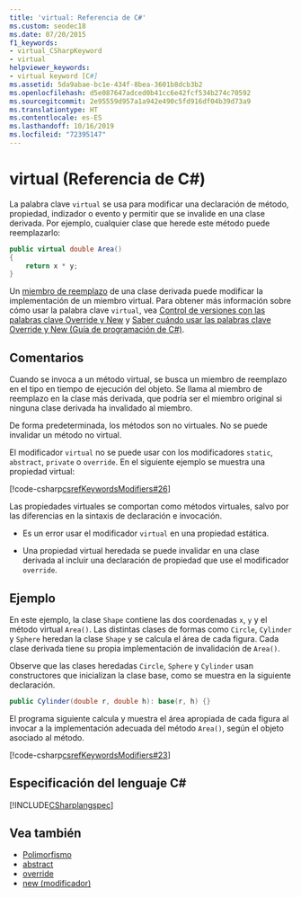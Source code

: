 ```yaml
---
title: 'virtual: Referencia de C#'
ms.custom: seodec18
ms.date: 07/20/2015
f1_keywords:
- virtual_CSharpKeyword
- virtual
helpviewer_keywords:
- virtual keyword [C#]
ms.assetid: 5da9abae-bc1e-434f-8bea-3601b8dcb3b2
ms.openlocfilehash: d5e087647adced0b41cc6e42fcf534b274c70592
ms.sourcegitcommit: 2e95559d957a1a942e490c5fd916df04b39d73a9
ms.translationtype: HT
ms.contentlocale: es-ES
ms.lasthandoff: 10/16/2019
ms.locfileid: "72395147"
---
```

# <a name="virtual-c-reference"></a>virtual (Referencia de C#)

La palabra clave `virtual` se usa para modificar una declaración de método, propiedad, indizador o evento y permitir que se invalide en una clase derivada. Por ejemplo, cualquier clase que herede este método puede reemplazarlo:

```csharp
public virtual double Area() 
{
    return x * y;
}
```

Un [miembro de reemplazo](override.md) de una clase derivada puede modificar la implementación de un miembro virtual. Para obtener más información sobre cómo usar la palabra clave `virtual`, vea [Control de versiones con las palabras clave Override y New](../../programming-guide/classes-and-structs/versioning-with-the-override-and-new-keywords.md) y [Saber cuándo usar las palabras clave Override y New (Guía de programación de C#)](../../programming-guide/classes-and-structs/knowing-when-to-use-override-and-new-keywords.md).

## <a name="remarks"></a>Comentarios

Cuando se invoca a un método virtual, se busca un miembro de reemplazo en el tipo en tiempo de ejecución del objeto. Se llama al miembro de reemplazo en la clase más derivada, que podría ser el miembro original si ninguna clase derivada ha invalidado al miembro.

De forma predeterminada, los métodos son no virtuales. No se puede invalidar un método no virtual.

El modificador `virtual` no se puede usar con los modificadores `static`, `abstract`, `private` o `override`. En el siguiente ejemplo se muestra una propiedad virtual:

[!code-csharp[csrefKeywordsModifiers#26](~/samples/snippets/csharp/VS_Snippets_VBCSharp/csrefKeywordsModifiers/CS/csrefKeywordsModifiers.cs#26)]

Las propiedades virtuales se comportan como métodos virtuales, salvo por las diferencias en la sintaxis de declaración e invocación.

- Es un error usar el modificador `virtual` en una propiedad estática.

- Una propiedad virtual heredada se puede invalidar en una clase derivada al incluir una declaración de propiedad que use el modificador `override`.

## <a name="example"></a>Ejemplo

En este ejemplo, la clase `Shape` contiene las dos coordenadas `x`, `y` y el método virtual `Area()`. Las distintas clases de formas como `Circle`, `Cylinder` y `Sphere` heredan la clase `Shape` y se calcula el área de cada figura. Cada clase derivada tiene su propia implementación de invalidación de `Area()`.

Observe que las clases heredadas `Circle`, `Sphere` y `Cylinder` usan constructores que inicializan la clase base, como se muestra en la siguiente declaración.

```csharp
public Cylinder(double r, double h): base(r, h) {}
```

El programa siguiente calcula y muestra el área apropiada de cada figura al invocar a la implementación adecuada del método `Area()`, según el objeto asociado al método.

[!code-csharp[csrefKeywordsModifiers#23](~/samples/snippets/csharp/VS_Snippets_VBCSharp/csrefKeywordsModifiers/CS/csrefKeywordsModifiers.cs#23)]

## <a name="c-language-specification"></a>Especificación del lenguaje C#

[!INCLUDE[CSharplangspec](~/includes/csharplangspec-md.md)]

## <a name="see-also"></a>Vea también

- [Polimorfismo](../../programming-guide/classes-and-structs/polymorphism.md)
- [abstract](abstract.md)
- [override](override.md)
- [new (modificador)](new-modifier.md)
